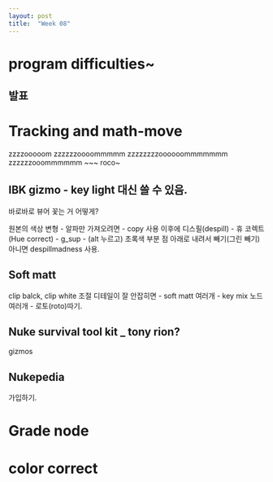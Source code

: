 ```yaml
---
layout: post
title:  "Week 08"
---
```


# program difficulties~  

## 발표  

# Tracking and math-move  
zzzzooooom zzzzzzoooommmmm zzzzzzzzoooooommmmmmm zzzzzzooommmmmm ~~~
roco~
## IBK gizmo - key light 대신 쓸 수 있음.
바로바로 뷰어 꽃는 거 어떻게?

원본의 색상 변형 - 알파만 가져오려면 - copy 사용
이후에 디스필(despill) - 휴 코렉트 (Hue correct) - g_sup -  (alt 누르고) 초록색 부분 점 아래로 내려서 빼기(그린 빼기) 
아니면 despillmadness 사용.

## Soft matt
clip balck, clip white 조절
디테일이 잘 안잡히면 - soft matt 여러개 - key mix 노드 여러개 - 로토(roto)따기.

## Nuke survival tool kit _ tony rion?
gizmos
## Nukepedia
가입하기.

# Grade node
# color correct
